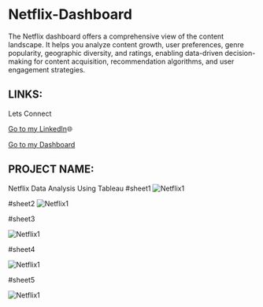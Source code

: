# Netflix-Dashboard
The Netflix dashboard offers a comprehensive view of the content landscape. It helps you analyze content growth, user preferences, genre popularity, geographic diversity, and ratings, enabling data-driven decision-making for content acquisition, recommendation algorithms, and user engagement strategies.
## LINKS:
Lets Connect

[Go to my LinkedIn](https://www.linkedin.com/in/sarojswadithyam/)🌐

[Go to my Dashboard](https://prod-apsoutheast-a.online.tableau.com/#/site/sarojswadithya/workbooks/264310/views)

## PROJECT NAME: 
Netflix Data Analysis Using Tableau 
#sheet1
![Netflix1](https://github.com/Saroj-Swadithya/Netflix-Dashboard/assets/131875995/aeaa919e-6205-47d0-b5c6-0defb383cf2c)

#sheet2
![Netflix1](https://github.com/Saroj-Swadithya/Netflix-Dashboard/assets/131875995/13dfcda7-f22d-4360-bc38-6a42464ca633)


#sheet3

![Netflix1](https://github.com/Saroj-Swadithya/Netflix-Dashboard/assets/131875995/148c52f2-058b-4bea-9b1b-2d6d3d668b4f)

#sheet4

![Netflix1](https://github.com/Saroj-Swadithya/Netflix-Dashboard/assets/131875995/96629430-0245-4b56-893e-16d9d05a8f64)

#sheet5

![Netflix1](https://github.com/Saroj-Swadithya/Netflix-Dashboard/assets/131875995/39724d94-1a63-444d-89d8-1a323cd2f79e)

